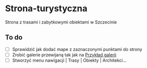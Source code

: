# Strona-turystyczna
Strona z trasami i zabytkowymi obiektami w Szczecinie


## To do
- [ ] Sprawidzić jak dodać mape z zaznaczonymi punktami do strony
- [ ] Zrobić galerie przewijaną tak jak na <a href="https://szlakmodernizmu.pl/baza-obiektow/dom-bankowy/">Przykład galerii</a>
- [ ] Stworzyć menu nawigacji | Trasy | Obiekty | Architekci...
